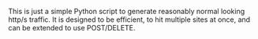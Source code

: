 This is just a simple Python script to generate reasonably normal looking http/s traffic.  It is designed to be efficient, to hit multiple sites at once, and can be extended to use POST/DELETE.
